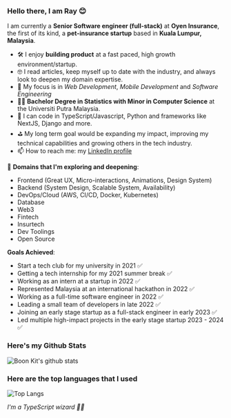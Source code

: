 ### Hello there, I am Ray 😊
I am currently a **Senior Software engineer (full-stack)** at **Oyen Insurance**, the first of its kind, a **pet-insurance startup** based in **Kuala Lumpur, Malaysia**.
- 🛠️ I enjoy **building product** at a fast paced, high growth environment/startup.
- 🤓 I read articles, keep myself up to date with the industry, and always look to deepen my domain expertise.
- 🌱 My focus is in *Web Development*, *Mobile Development* and *Software Engineering*
- 👨‍💻 **Bachelor Degree in Statistics with Minor in Computer Science** at the Universiti Putra Malaysia.
- 🐣 I can code in TypeScript/Javascript, Python and frameworks like NextJS, Django and more.
- ⛳️ My long term goal would be expanding my impact, improving my technical capabilities and growing others in the tech industry.
- 📫 How to reach me: my [LinkedIn profile](https://www.linkedin.com/in/rgbk/)

🏹 **Domains that I'm exploring and deepening**:
  - Frontend (Great UX, Micro-interactions, Animations, Design System)
  - Backend (System Design, Scalable System, Availability)
  - DevOps/Cloud (AWS, CI/CD, Docker, Kubernetes)
  - Database
  - Web3
  - Fintech
  - Insurtech
  - Dev Toolings
  - Open Source

**Goals Achieved**:
- Start a tech club for my university in 2021 ✅
- Getting a tech internship for my 2021 summer break ✅
- Working as an intern at a startup in 2022 ✅
- Represented Malaysia at an international hackathon in 2022 ✅
- Working as a full-time software engineer in 2022 ✅
- Leading a small team of developers in late 2022 ✅
- Joining an early stage startup as a full-stack engineer in early 2023 ✅
- Led multiple high-impact projects in the early stage startup 2023 - 2024 ✅


### Here's my Github Stats
![Boon Kit's github stats](https://github-profile-summary-cards.vercel.app/api/cards/profile-details?username=ganthology)
### Here are the top languages that I used
![Top Langs](http://github-profile-summary-cards.vercel.app/api/cards/most-commit-language?username=ganthology)

*I'm a TypeScript wizard 🧙‍♀️*

<!--
**Ganthology/Ganthology** is a ✨ _special_ ✨ repository because its `README.md` (this file) appears on your GitHub profile.

Here are some ideas to get you started:

- 🔭 I’m currently working on ...
- 🌱 I’m currently learning ...
- 👯 I’m looking to collaborate on ...
- 🤔 I’m looking for help with ...
- 💬 Ask me about ...
- 📫 How to reach me: ...
- 😄 Pronouns: ...
- ⚡ Fun fact: ...
-->
